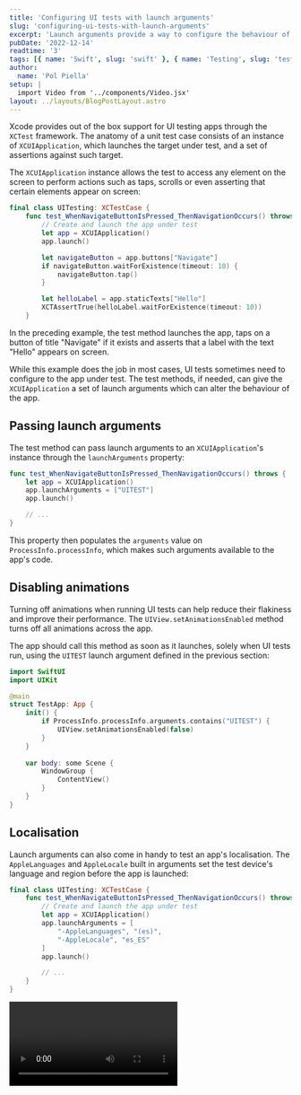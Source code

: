 ```yaml
---
title: 'Configuring UI tests with launch arguments'
slug: 'configuring-ui-tests-with-launch-arguments'
excerpt: 'Launch arguments provide a way to configure the behaviour of an app before running UI tests'
pubDate: '2022-12-14'
readtime: '3'
tags: [{ name: 'Swift', slug: 'swift' }, { name: 'Testing', slug: 'testing' }]
author:
  name: 'Pol Piella'
setup: |
  import Video from '../components/Video.jsx'
layout: ../layouts/BlogPostLayout.astro
---
```


Xcode provides out of the box support for UI testing apps through the `XCTest` framework. The anatomy of a unit test case consists of an instance of `XCUIApplication`, which launches the target under test, and a set of assertions against such target.

The `XCUIApplication` instance allows the test to access any element on the screen to perform actions such as taps, scrolls or even asserting that certain elements appear on screen:

```swift:NavigationUITests.swift
final class UITesting: XCTestCase {
    func test_WhenNavigateButtonIsPressed_ThenNavigationOccurs() throws {
        // Create and launch the app under test
        let app = XCUIApplication()
        app.launch()

        let navigateButton = app.buttons["Navigate"]
        if navigateButton.waitForExistence(timeout: 10) {
            navigateButton.tap()
        }

        let helloLabel = app.staticTexts["Hello"]
        XCTAssertTrue(helloLabel.waitForExistence(timeout: 10))
    }
```

In the preceding example, the test method launches the app, taps on a button of title "Navigate" if it exists and asserts that a label with the text "Hello" appears on screen.

While this example does the job in most cases, UI tests sometimes need to configure to the app under test. The test methods, if needed, can give the `XCUIApplication` a set of launch arguments which can alter the behaviour of the app.

## Passing launch arguments

The test method can pass launch arguments to an `XCUIApplication`'s instance through the `launchArguments` property:

```swift:NavigationUITests.swift
func test_WhenNavigateButtonIsPressed_ThenNavigationOccurs() throws {
    let app = XCUIApplication()
    app.launchArguments = ["UITEST"]
    app.launch()

    // ...
}
```

This property then populates the `arguments` value on `ProcessInfo.processInfo`, which makes such arguments available to the app's code.

## Disabling animations

Turning off animations when running UI tests can help reduce their flakiness and improve their performance. The `UIView.setAnimationsEnabled` method turns off all animations across the app.

The app should call this method as soon as it launches, solely when UI tests run, using the `UITEST` launch argument defined in the previous section:

```swift:TestApp.swift
import SwiftUI
import UIKit

@main
struct TestApp: App {
    init() {
        if ProcessInfo.processInfo.arguments.contains("UITEST") {
            UIView.setAnimationsEnabled(false)
        }
    }
    
    var body: some Scene {
        WindowGroup {
            ContentView()
        }
    }
}
```

## Localisation

Launch arguments can also come in handy to test an app's localisation. The `AppleLanguages` and `AppleLocale` built in arguments set the test device's language and region before the app is launched:

```swift:NavigationUITests.swift
final class UITesting: XCTestCase {
    func test_WhenNavigateButtonIsPressed_ThenNavigationOccurs() throws {
        // Create and launch the app under test
        let app = XCUIApplication()
        app.launchArguments = [
            "-AppleLanguages", "(es)", 
            "-AppleLocale", "es_ES"
        ]
        app.launch()

        // ...
    }
}
```

<Video client:load src='/assets/posts/configuring-ui-tests-with-launch-arguments/localisation.mp4' controls={false} />

## Content size

`XCUIApplication` provides a powerful set of tools to test an app's accessibility compliance. For example, [Rob Whitaker](https://twitter.com/RobRWAPP)'s [A11yUITests Swift Package](https://github.com/rwapp/A11yUITests) makes excellent use of native UI testing tools to verify an app complies with common mobile accessibility rules and guidelines.

The built in `UIPreferredContentSizeCategoryName` launch argument modifies the content size category for a `XCUIApplication` instance. This parameter, in combination with [snapshot testing](https://github.com/pointfreeco/swift-snapshot-testing), can help identify shortcomings in app's accessibility support automatically. 

```swift:NavigationUITests.swift
final class UITesting: XCTestCase {
    func test_WhenNavigateButtonIsPressed_ThenNavigationOccurs() throws {
        // Create and launch the app under test
        let app = XCUIApplication()
        app.launchArguments = [
            "-UIPreferredContentSizeCategoryName",
            "\(UIContentSizeCategory.accessibilityExtraExtraExtraLarge.rawValue)"
        ]
        app.launch()

        // ...
    }
}
```

The video below shows a set of UI tests running with different content size categories.

<Video client:load src='/assets/posts/configuring-ui-tests-with-launch-arguments/dynamic-type.mp4' controls={false} />
